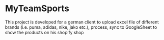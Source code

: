 # MyTeamSports
 This project is developed for a german client to upload excel file of different brands (i.e. puma, adidas, nike, jako etc.), process, sync to GoogleSheet to show the products on his shopify shop
